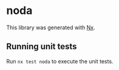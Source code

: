 # noda

This library was generated with [Nx](https://nx.dev).

## Running unit tests

Run `nx test noda` to execute the unit tests.
